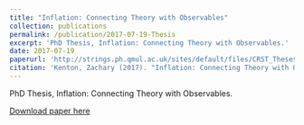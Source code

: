 ```yaml
---
title: "Inflation: Connecting Theory with Observables"
collection: publications
permalink: /publication/2017-07-19-Thesis
excerpt: 'PhD Thesis, Inflation: Connecting Theory with Observables.'
date: 2017-07-19
paperurl: 'http://strings.ph.qmul.ac.uk/sites/default/files/CRST_Theses/ZacKenton.pdf'
citation: 'Kenton, Zachary (2017). "Inflation: Connecting Theory with Observables." <i>JCAP</i>.'
---
```

PhD Thesis, Inflation: Connecting Theory with Observables.

[Download paper here](http://strings.ph.qmul.ac.uk/sites/default/files/CRST_Theses/ZacKenton.pdf)
